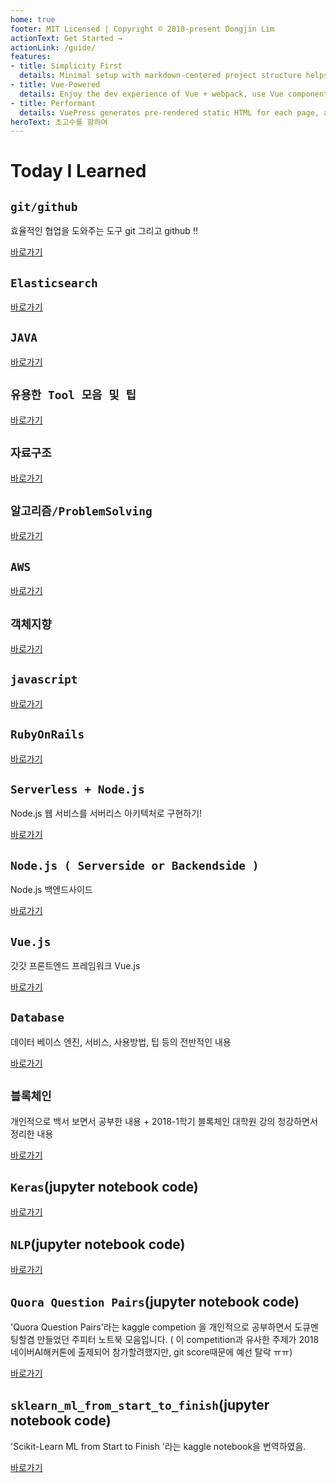 ```yaml
---
home: true
footer: MIT Licensed | Copyright © 2018-present Dongjin Lim
actionText: Get Started →
actionLink: /guide/
features:
- title: Simplicity First
  details: Minimal setup with markdown-centered project structure helps you focus on writing.
- title: Vue-Powered
  details: Enjoy the dev experience of Vue + webpack, use Vue components in markdown, and develop custom themes with Vue.
- title: Performant
  details: VuePress generates pre-rendered static HTML for each page, and runs as an SPA once a page is loaded.
heroText: 초고수를 향하여 
---
```

# Today I Learned

## `git/github`

효율적인 협업을 도와주는 도구 git 그리고 github !!

[바로가기](/git/) 

## `Elasticsearch`

[바로가기](/elasticsearch/)

## `JAVA`

[바로가기](/java/)

## `유용한 Tool 모음 및 팁`

[바로가기](/tools/)

## `자료구조`

[바로가기](/datastructure/)

## `알고리즘/ProblemSolving`

[바로가기](/algorithms/)

## `AWS`

[바로가기](/aws/)

## `객체지향`

[바로가기](/oop/)

## `javascript`

[바로가기](/js/)

## `RubyOnRails`

[바로가기](/rails/)

## `Serverless + Node.js`

Node.js 웹 서비스를 서버리스 아키텍처로 구현하기! 

[바로가기](/nodejs_serverless/)

## `Node.js ( Serverside or Backendside )`

Node.js 백엔드사이드

[바로가기](/nodejs_serverside/)

## `Vue.js`

갓갓 프론트엔드 프레임워크 Vue.js

[바로가기](/vuejs/)

## `Database`

데이터 베이스 엔진, 서비스, 사용방법, 팁 등의 전반적인 내용

[바로가기](/database/)

## `블록체인`

개인적으로 백서 보면서 공부한 내용 + 2018-1학기 블록체인 대학원 강의 청강하면서 정리한 내용

[바로가기](/blockchain/)

## `Keras`(jupyter notebook code)

[바로가기](https://github.com/limdongjin/TIL/tree/master/keras/)

## `NLP`(jupyter notebook code)

[바로가기](https://github.com/limdongjin/TIL/tree/master/nlp/)

## `Quora Question Pairs`(jupyter notebook code)

'Quora Question Pairs'라는 kaggle competion 을 개인적으로 공부하면서 도큐멘팅할겸 만들었던 주피터 노트북 모음입니다. ( 이 competition과 유사한 주제가 2018네이버AI해커톤에 출제되어 참가할려했지만, git score때문에 예선 탈락 ㅠㅠ)

[바로가기](https://github.com/limdongjin/TIL/tree/master/quoraquestionpairs/)

## `sklearn_ml_from_start_to_finish`(jupyter notebook code)

'Scikit-Learn ML from Start to Finish
'라는 kaggle notebook을 번역하였음. 

[바로가기](https://github.com/limdongjin/TIL/tree/master/sklearn_ml_from_start_to_finish_ko/)

